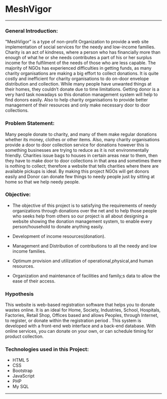 # MeshVigor
<hr>

### General Introduction: 

"MeshVigor" is a type of non-profit Organization to provide a web site implementation of social services for the needy and low-income families. Charity is an act of kindness, where a person who has financially more than enough of what he or she needs contributes a part of his or her surplus income for the fulfilment of the needs of those who are less capable. The majority of NGOs has experienced difficulties in getting funds, as many charity organisations are making a big effort to collect donations. It is quite costly and inefficient for charity organisations to do on-door envelope distribution and collection. While many people have unwanted things at their homes, they couldn’t donate due to time limitations. Getting donor is a very hard task nowadays so this donation management system will help to find donors easily. Also to help charity organisations to provide better management of their resources and only make necessary door to door collections.

### Problem Statement: 

Many people donate to charity, and many of them make regular donations whether its money, clothes or other items. Also, many charity organisations provide a door to door collection service for donations however this is something businesses are trying to reduce as it is not environmentally friendly. Charities issue bags to houses in certain areas near to them, then they have to make door to door collections in that area and sometimes there is nothing to collect; therefore a website that tells charities where there are available pickups is ideal. By making this project NGOs will get donors easily and Donor can donate few things to needy people just by sitting at home so that we help needy people.

### Objective: 

- The objective of this project is to satisfying the requirements of needy organizations through donations over the net and to help those people who seeks help from others so our project is all about designing a website showing the donation management system, to enable every person/household to donate anything easily.

- Development of income resources(donation).

- Management and Distribution of contributions to all the needy and low income families.

- Optimum provision and utilization of operational,physical,and human resources.

- Organization and maintenance of facilities and family;s data to allow the ease of their access.

### Hypothesis

This website is web-based registration software that helps you to donate wastes online. It is an ideal for Home, Society, Industries, School, Hospitals, Factories, Retail Shop, Offices based and allows Peoples, through Internet, to register, or donate within the registration period . This system is developed with a front-end web interface and a back-end database. With online services, you can donate on your own, or can schedule timing for product collection.

### Technologies used in this Project:

- HTML 5
- CSS
- Bootstrap
- JavaScript
- PHP
- My SQL
      
 <hr>

